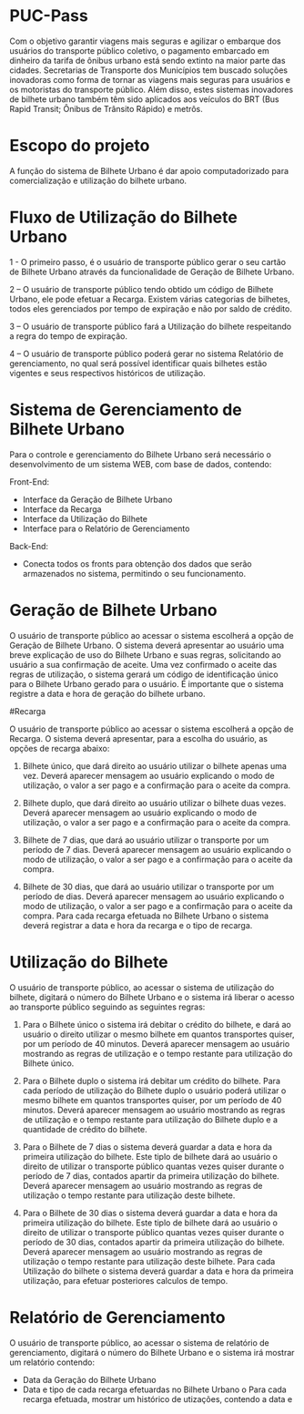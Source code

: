 # PUC-Pass
Com o objetivo garantir viagens mais seguras e agilizar o embarque dos usuários do transporte público coletivo, o pagamento embarcado em dinheiro da tarifa de ônibus urbano está sendo extinto na maior parte das cidades. Secretarias de Transporte dos Municípios tem buscado soluções inovadoras como forma de tornar as viagens mais seguras para usuários e os motoristas do transporte público. Além disso, estes sistemas inovadores de bilhete urbano também têm sido aplicados aos veículos do BRT (Bus Rapid Transit; Ônibus de Trânsito Rápido) e metrôs.

# Escopo do projeto

A função do sistema de Bilhete Urbano é dar apoio computadorizado para comercialização e utilização do bilhete urbano.

# Fluxo de Utilização do Bilhete Urbano

1 - O primeiro passo, é o usuário de transporte público gerar o seu cartão de Bilhete Urbano através da funcionalidade de Geração de Bilhete Urbano.

2 – O usuário de transporte público tendo obtido um código de Bilhete Urbano, ele pode efetuar a Recarga. Existem várias categorias de bilhetes, todos eles gerenciados por tempo de expiração e não por saldo de crédito.

3 – O usuário de transporte público fará a Utilização do bilhete respeitando a regra do tempo de expiração.

4 – O usuário de transporte público poderá gerar no sistema Relatório de gerenciamento, no qual será possível identificar quais bilhetes estão vigentes e seus respectivos históricos de utilização.

# Sistema de Gerenciamento de Bilhete Urbano

Para o controle e gerenciamento do Bilhete Urbano será necessário o desenvolvimento de um sistema WEB, com base de dados, contendo:

Front-End:

- Interface da Geração de Bilhete Urbano
- Interface da Recarga
- Interface da Utilização do Bilhete
- Interface para o Relatório de Gerenciamento

Back-End:

- Conecta todos os fronts para obtenção dos dados que serão armazenados no sistema, permitindo o seu funcionamento.

# Geração de Bilhete Urbano

O usuário de transporte público ao acessar o sistema escolherá a opção de Geração de Bilhete Urbano. O sistema deverá apresentar ao usuário uma breve explicação de uso do Bilhete Urbano e suas regras, solicitando ao usuário a sua confirmação de aceite. Uma vez confirmado o aceite das regras de utilização, o sistema gerará um código de identificação único para o Bilhete Urbano gerado para o usuário. É importante que o sistema registre a data e hora de geração do bilhete urbano.

#Recarga

O usuário de transporte público ao acessar o sistema escolherá a opção de Recarga. O sistema deverá apresentar, para a escolha do usuário, as opções de recarga abaixo:

1. Bilhete único, que dará direito ao usuário utilizar o bilhete apenas uma vez. Deverá aparecer mensagem ao usuário explicando o modo de utilização, o valor a ser pago e a confirmação para o aceite da compra.

2. Bilhete duplo, que dará direito ao usuário utilizar o bilhete duas vezes. Deverá aparecer mensagem ao usuário explicando o modo de utilização, o valor a ser pago e a confirmação para o aceite da compra.

3. Bilhete de 7 dias, que dará ao usuário utilizar o transporte por um período de 7 dias. Deverá aparecer mensagem ao usuário explicando o modo de utilização, o valor a ser pago e a confirmação para o aceite da compra.

4. Bilhete de 30 dias, que dará ao usuário utilizar o transporte por um período de dias. Deverá aparecer mensagem ao usuário explicando o modo de utilização, o valor a ser pago e a confirmação para o aceite da compra. Para cada recarga efetuada no Bilhete Urbano o sistema deverá registrar a data e hora da recarga e o tipo de recarga.

# Utilização do Bilhete

O usuário de transporte público, ao acessar o sistema de utilização do bilhete, digitará o número do Bilhete Urbano e o sistema irá liberar o acesso ao transporte público seguindo as seguintes regras:

1. Para o Bilhete único o sistema irá debitar o crédito do bilhete, e dará ao usuário o direito utilizar o mesmo bilhete em quantos transportes quiser, por um período de 40 minutos. Deverá aparecer mensagem ao usuário mostrando as regras de utilização e o tempo restante para utilização do Bilhete único.

2. Para o Bilhete duplo o sistema irá debitar um crédito do bilhete. Para cada período de utilização do Bilhete duplo o usuário poderá utilizar o mesmo bilhete em quantos transportes quiser, por um período de 40 minutos. Deverá aparecer mensagem ao usuário mostrando as regras de utilização e o tempo restante para utilização do Bilhete duplo e a quantidade de crédito do bilhete.

3. Para o Bilhete de 7 dias o sistema deverá guardar a data e hora da primeira utilização do bilhete. Este tiplo de bilhete dará ao usuário o direito de utilizar o transporte público quantas vezes quiser durante o período de 7 dias, contados apartir da primeira utilização do bilhete. Deverá aparecer mensagem ao usuário mostrando as regras de utilização o tempo restante para utilização deste bilhete.

4. Para o Bilhete de 30 dias o sistema deverá guardar a data e hora da primeira utilização do bilhete. Este tiplo de bilhete dará ao usuário o direito de utilizar o transporte público quantas vezes quiser durante o período de 30 dias, contados apartir da primeira utilização do bilhete. Deverá aparecer mensagem ao usuário mostrando as regras de utilização o tempo restante para utilização deste bilhete. Para cada Utilização do bilhete o sistema deverá guardar a data e hora da primeira utilização, para efetuar posteriores calculos de tempo.

# Relatório de Gerenciamento

O usuário de transporte público, ao acessar o sistema de relatório de gerenciamento, digitará o número do Bilhete Urbano e o sistema irá mostrar um relatório contendo:
- Data da Geração do Bilhete Urbano
- Data e tipo de cada recarga efetuardas no Bilhete Urbano o Para cada recarga efetuada, mostrar um histórico de utizações, contendo a data e

